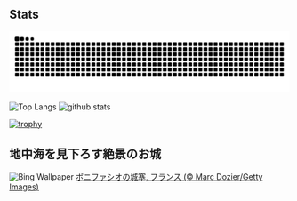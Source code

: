 ## Stats
<picture>
  <source media="(prefers-color-scheme: dark)" srcset="https://raw.githubusercontent.com/ba230t/ba230t/output/github-contribution-grid-snake-dark.svg">
  <source media="(prefers-color-scheme: light)" srcset="https://raw.githubusercontent.com/ba230t/ba230t/output/github-contribution-grid-snake.svg">
  <img alt="github contribution grid snake animation" src="https://raw.githubusercontent.com/ba230t/ba230t/output/github-contribution-grid-snake.svg">
</picture>

<p align="left">
  <img alt="Top Langs" height="150px" src="https://github-readme-stats.vercel.app/api/top-langs/?username=ba230t&layout=compact&theme=transparent" />
  <img alt="github stats" height="150px" src="https://github-readme-stats.vercel.app/api?username=ba230t&theme=transparent" />
</p>

[![trophy](https://github-profile-trophy.vercel.app/?username=ba230t&theme=transparent&column=7)](https://github.com/ryo-ma/github-profile-trophy)


<!-- Bing Wallpaper Start -->
## 地中海を見下ろす絶景のお城
![Bing Wallpaper](https://www.bing.com/th?id=OHR.CitadelBonifacio_JA-JP4122292062_1920x1080.jpg&rf=LaDigue_1920x1080.jpg&pid=hp)
[ボニファシオの城塞, フランス (© Marc Dozier/Getty Images)](https://www.bing.com/search?q=%E3%83%9C%E3%83%8B%E3%83%95%E3%82%A1%E3%82%B7%E3%82%AA%E3%81%AE%E5%9F%8E%E5%A1%9E&form=hpcapt&filters=HpDate%3a%2220250819_1500%22)
<!-- Bing Wallpaper End -->
